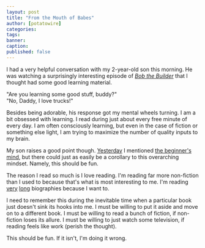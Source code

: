```yaml
---
layout: post
title: "From the Mouth of Babes"
author: [potatowire]
categories: 
tags: 
banner: 
caption: 
published: false
---
```


I had a very helpful conversation with my 2-year-old son this morning. He was watching a surprisingly interesting episode of [*Bob the Builder*](https://www.amazon.com/Bob-Builder-Site-Trains-Treehouses/dp/B005SFZOPI) that I thought had some good learning material. 

"Are you learning some good stuff, buddy?"   
"No, Daddy, I love trucks!"

Besides being adorable, his response got my mental wheels turning. I am a bit obsessed with learning. I read during just about every free minute of every day. I am often consciously learning, but even in the case of fiction or something else light, I am trying to maximize the number of quality inputs to my brain.

My son raises a good point though. [Yesterday](https://with.thegra.in/preconceptions) I mentioned [the beginner's mind](https://en.wikipedia.org/wiki/Shoshin), but there could just as easily be a corollary to this overarching mindset. Namely, this should be fun. 

The reason I read so much is I love reading. I'm reading far more non-fiction than I used to because that's what is most interesting to me. I'm reading [very](https://en.wikipedia.org/wiki/The_Years_of_Lyndon_Johnson) [long](https://en.m.wikipedia.org/wiki/The_Last_Lion:_Winston_Spencer_Churchill) biographies because I want to.

I need to remember this during the inevitable time when a particular book just doesn't sink its hooks into me. I must be willing to put it aside and move on to a different book. I must be willing to read a bunch of fiction, if non-fiction loses its allure. I must be willing to just watch some television, if reading feels like work (perish the thought).

This should be fun. If it isn't, I'm doing it wrong.